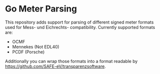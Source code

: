 # Go Meter Parsing

This repository adds support for parsing of different signed meter formats used for Mess- und Eichrechts- compatibility. 
Currently supported formats are:
- OCMF
- Mennekes (Not EDL40)
- PCDF (Porsche)

Additionally you can wrap those formats into a format readable by https://github.com/SAFE-eV/transparenzsoftware. 

